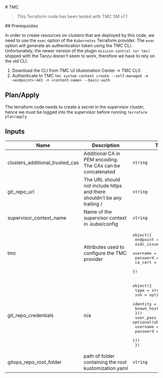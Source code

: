 # TMC

> This Terraform code has been tested with TMC SM v1.1

## Prerequisites

In order to create resources on clusters that are deployed by this code, we need to use the `exec` option of the `Kubernetes` Terraform provider. The `exec` option will generate an authentication token using the TMC CLI. Unfortunately, the newer version of the plugin `mission-control (or tmc)` shipped with the Tanzu doesn't seem to work, therefore we have to rely on the old CLI.

1. Download the CLI from TMC UI (Automation Center -> TMC CLI)
1. Authenticate to TMC `tmc system context create --self-managed -e <endpoint>:443 -n <content-name> --basic-auth`

## Plan/Apply

The terraform code needs to create a secret in the supervisor cluster, hence we must be logged into the supervisor before running `terraform plan/apply`

<!-- BEGIN_TF_DOCS -->
<!-- This section will be overridden by terraform-docs. Do not change it.-->

## Inputs

| Name                            | Description                                                            | Type                                                                                                                                                                                                                  | Default | Required |
| ------------------------------- | ---------------------------------------------------------------------- | --------------------------------------------------------------------------------------------------------------------------------------------------------------------------------------------------------------------- | ------- | :------: |
| clusters_additional_trusted_cas | Additional CA in PEM encoding. The CAs can be concatenated             | `string`                                                                                                                                                                                                              | n/a     |   yes    |
| git_repo_url                    | The URL should not include https and there shouldn't be any trailing / | `string`                                                                                                                                                                                                              | n/a     |   yes    |
| supervisor_context_name         | Name of the supervisor context in .kube/config                         | `string`                                                                                                                                                                                                              | n/a     |   yes    |
| tmc                             | Attributes used to configure the TMC provider                          | <pre>object({<br> endpoint = string<br> oidc_issuer = string<br> username = string<br> password = string<br> ca_cert = string<br> })</pre>                                                                            | n/a     |   yes    |
| git_repo_credentials            | n/a                                                                    | <pre>object({<br> type = string<br> ssh = optional(object({<br> identity = string<br> known_hosts = string<br> }))<br> user_pass = optional(object({<br> username = string<br> password = string<br> }))<br> })</pre> | `null`  |    no    |
| gitops_repo_root_folder         | path of folder containing the root kustomization.yaml                  | `string`                                                                                                                                                                                                              | `""`    |    no    |

<!-- END_TF_DOCS -->
